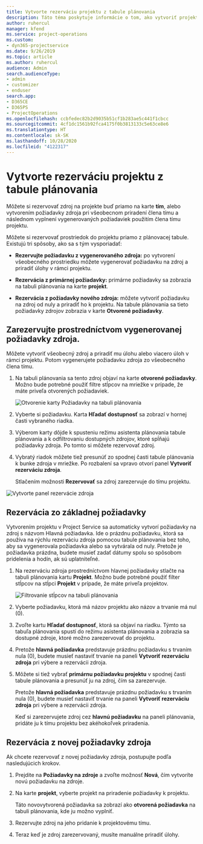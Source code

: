 ```yaml
---
title: Vytvorte rezerváciu projektu z tabule plánovania
description: Táto téma poskytuje informácie o tom, ako vytvoriť projektovú rezerváciu z tabule plánovania.
author: ruhercul
manager: kfend
ms.service: project-operations
ms.custom:
- dyn365-projectservice
ms.date: 9/26/2019
ms.topic: article
ms.author: ruhercul
audience: Admin
search.audienceType:
- admin
- customizer
- enduser
search.app:
- D365CE
- D365PS
- ProjectOperations
ms.openlocfilehash: ccbfedec82b2d9035b51cf1b283ae5c441f1cbcc
ms.sourcegitcommit: 4cf1dc1561b92fca4175f0b3813133c5e63ce8e6
ms.translationtype: HT
ms.contentlocale: sk-SK
ms.lasthandoff: 10/28/2020
ms.locfileid: "4122317"
---
```

# <a name="create-a-project-booking-from-the-schedule-board"></a>Vytvorte rezerváciu projektu z tabule plánovania

Môžete si rezervovať zdroj na projekte buď priamo na karte **tím**, alebo vytvorením požiadavky zdroja pri všeobecnom priradení člena tímu a následnom vyplnení vygenerovaných požiadaviek použitím člena tímu projektu.

Môžete si rezervovať prostriedok do projektu priamo z plánovacej tabule. Existujú tri spôsoby, ako sa s tým vysporiadať:

- **Rezervujte požiadavku z vygenerovaného zdroja:** po vytvorení všeobecného prostriedku môžete vygenerovať požiadavku na zdroj a priradiť úlohy v rámci projektu.

- **Rezervácia z primárnej požiadavky:** primárne požiadavky sa zobrazia na tabuli plánovania na karte **projekt**. 

- **Rezervácia z požiadavky nového zdroja:** môžete vytvoriť požiadavku na zdroj od nuly a priradiť ho k projektu. Na tabule plánovania sa tieto požiadavky zdrojov zobrazia v karte **Otvorené požiadavky**.

## <a name="book-from-a-generated-resource-requirement"></a>Zarezervujte prostredníctvom vygenerovanej požiadavky zdroja.

Môžete vytvoriť všeobecný zdroj a priradiť mu úlohu alebo viacero úloh v rámci projektu. Potom vygenerujete požiadavku zdroja zo všeobecného člena tímu. 

1.  Na tabuli plánovania sa tento zdroj objaví na karte **otvorené požiadavky**. Možno bude potrebné použiť filtre stĺpcov na mriežke v prípade, že máte priveľa otvorených požiadaviek. 

    ![Otvorenie karty Požiadavky na tabuli plánovania](media/FAQ-Project-Booking-Schedule-Board-1.png "Snímka obrazovky rezervácií a tabuľka priradenia")

2. Vyberte si požiadavku. Karta **Hľadať dostupnosť** sa zobrazí v hornej časti vybraného riadka.
 
3. Výberom karty dôjde k spusteniu režimu asistenta plánovania tabule plánovania a k odfiltrovaniu dostupných zdrojov, ktoré spĺňajú požiadavky zdroja. Po tomto si môžete rezervovať zdroj.

4. Vybratý riadok môžete tiež presunúť zo spodnej časti tabule plánovania k bunke zdroja v mriežke. Po rozbalení sa vpravo otvorí panel **Vytvoriť rezerváciu zdroja**.

    Stlačením možnosti **Rezervovať** sa zdroj zarezervuje do tímu projektu.

![Vytvorte panel rezervácie zdroja](media/FAQ-Project-Booking-Schedule-Board-6.png "")
 

## <a name="book-from-the-primary-requirement"></a>Rezervácia zo základnej požiadavky

Vytvorením projektu v Project Service sa automaticky vytvorí požiadavky na zdroj s názvom Hlavná požiadavka. Ide o prázdnu požiadavku, ktorá sa používa na rýchlu rezerváciu zdroja pomocou tabule plánovania bez toho, aby sa vygenerovala požiadavka alebo sa vytvárala od nuly. Pretože je požiadavka prázdna, budete musieť zadať dátumy spolu so spôsobom pridelenia a hodín, ak sú uplatniteľné. 

1. Na rezerváciu zdroja prostredníctvom hlavnej požiadavky stlačte na tabuli plánovania kartu **Projekt**. Možno bude potrebné použiť filter stĺpcov na stĺpci **Projekt** v prípade, že máte priveľa projektov.

   ![Filtrovanie stĺpcov na tabuli plánovania](media/FAQ-Project-Booking-Schedule-Board-2.png "Snímka obrazovky rezervácií a tabuľka priradenia")

2. Vyberte požiadavku, ktorá má názov projektu ako názov a trvanie má nul (0).

3. Zvoľte kartu **Hľadať dostupnosť**, ktorá sa objaví na riadku. Týmto sa tabuľa plánovania spustí do režimu asistenta plánovania a zobrazia sa dostupné zdroje, ktoré možno zarezervovať do projektu.

4. Pretože **hlavná požiadavka** predstavuje prázdnu požiadavku s trvaním nula (0), budete musieť nastaviť trvanie na paneli **Vytvoriť rezerváciu zdroja** pri výbere a rezervácii zdroja.

5. Môžete si tiež vybrať **primárnu požiadavku projektu** v spodnej časti tabule plánovania a presunúť ju na zdroj, čím sa zarezervuje.
 
    Pretože **hlavná požiadavka** predstavuje prázdnu požiadavku s trvaním nula (0), budete musieť nastaviť trvanie na paneli **Vytvoriť rezerváciu zdroja** pri výbere a rezervácii zdroja.
 
    Keď si zarezervujete zdroj cez **hlavnú požiadavku** na paneli plánovania, pridáte ju k tímu projektu bez akéhokoľvek priradenia.
 
## <a name="book-from-a-new-resource-requirement"></a>Rezervácia z novej požiadavky zdroja
Ak chcete rezervovať z novej požiadavky zdroja, postupujte podľa nasledujúcich krokov. 

1. Prejdite na **Požiadavky na zdroje** a zvoľte možnosť **Nová**, čím vytvoríte novú požiadavku na zdroje.

2. Na karte **projekt**, vyberte projekt na priradenie požiadavky k projektu.
 
    Táto novovytvorená požiadavka sa zobrazí ako **otvorená požiadavka** na tabuli plánovania, kde ju možno vyplniť.

3. Rezervujte zdroj na jeho pridanie k projektovému tímu.

4. Teraz keď je zdroj zarezervovaný, musíte manuálne priradiť úlohy.

